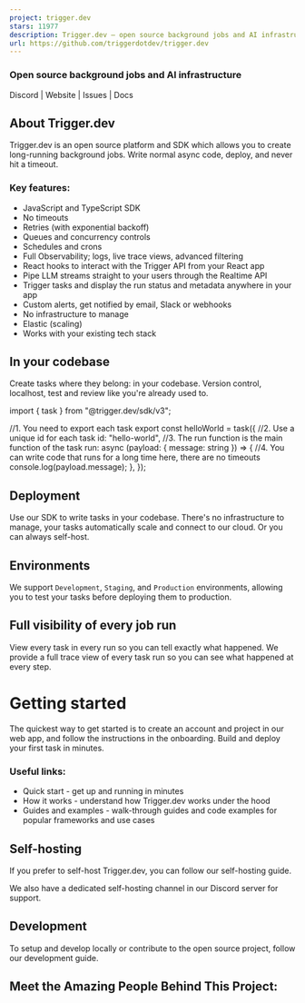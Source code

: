 ```yaml
---
project: trigger.dev
stars: 11977
description: Trigger.dev – open source background jobs and AI infrastructure
url: https://github.com/triggerdotdev/trigger.dev
---
```


### Open source background jobs and AI infrastructure

Discord | Website | Issues | Docs

About Trigger.dev
-----------------

Trigger.dev is an open source platform and SDK which allows you to create long-running background jobs. Write normal async code, deploy, and never hit a timeout.

### Key features:

-   JavaScript and TypeScript SDK
-   No timeouts
-   Retries (with exponential backoff)
-   Queues and concurrency controls
-   Schedules and crons
-   Full Observability; logs, live trace views, advanced filtering
-   React hooks to interact with the Trigger API from your React app
-   Pipe LLM streams straight to your users through the Realtime API
-   Trigger tasks and display the run status and metadata anywhere in your app
-   Custom alerts, get notified by email, Slack or webhooks
-   No infrastructure to manage
-   Elastic (scaling)
-   Works with your existing tech stack

In your codebase
----------------

Create tasks where they belong: in your codebase. Version control, localhost, test and review like you're already used to.

import { task } from "@trigger.dev/sdk/v3";

//1. You need to export each task
export const helloWorld \= task({
  //2. Use a unique id for each task
  id: "hello-world",
  //3. The run function is the main function of the task
  run: async (payload: { message: string }) \=> {
    //4. You can write code that runs for a long time here, there are no timeouts
    console.log(payload.message);
  },
});

Deployment
----------

Use our SDK to write tasks in your codebase. There's no infrastructure to manage, your tasks automatically scale and connect to our cloud. Or you can always self-host.

Environments
------------

We support `Development`, `Staging`, and `Production` environments, allowing you to test your tasks before deploying them to production.

Full visibility of every job run
--------------------------------

View every task in every run so you can tell exactly what happened. We provide a full trace view of every task run so you can see what happened at every step.

Getting started
===============

The quickest way to get started is to create an account and project in our web app, and follow the instructions in the onboarding. Build and deploy your first task in minutes.

### Useful links:

-   Quick start - get up and running in minutes
-   How it works - understand how Trigger.dev works under the hood
-   Guides and examples - walk-through guides and code examples for popular frameworks and use cases

Self-hosting
------------

If you prefer to self-host Trigger.dev, you can follow our self-hosting guide.

We also have a dedicated self-hosting channel in our Discord server for support.

Development
-----------

To setup and develop locally or contribute to the open source project, follow our development guide.

Meet the Amazing People Behind This Project:
--------------------------------------------
